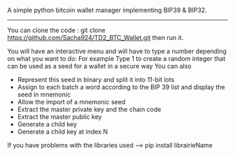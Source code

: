 A simple python bitcoin wallet manager implementing BIP39 & BIP32.



************************************************************************************************************************************************


You can clone the code : git clone https://github.com/Sacha924/TD2_BTC_Wallet.git
then run it.

You will have an interactive menu and will have to type a number depending on what you want to do:
For example Type 1 to create a random integer that can be used as a seed for a wallet in a secure way
You can also
- Represent this seed in binary and split it into 11-bit lots 
- Assign to each batch a word according to the BIP 39 list and display the seed in mnemonic 
- Allow the import of a mnemonic seed 
- Extract the master private key and the chain code 
- Extract the master public key 
- Generate a child key  
- Generate a child key at index N 


If you have problems with the libraries used --> pip install librairieName

